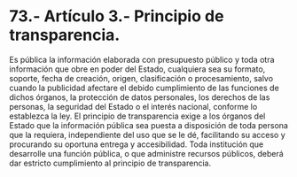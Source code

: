 # 73.- Artículo 3.- Principio de transparencia.

Es pública la información elaborada con presupuesto público y toda otra información que obre en poder del Estado, cualquiera sea su formato, soporte, fecha de creación, origen, clasificación o procesamiento, salvo cuando la publicidad afectare el debido cumplimiento de las funciones de dichos órganos, la protección de datos personales, los derechos de las personas, la seguridad del Estado o el interés nacional, conforme lo establezca la ley. El principio de transparencia exige a los órganos del Estado que la información pública sea puesta a disposición de toda persona que la requiera, independiente del uso que se le dé, facilitando su acceso y procurando su oportuna entrega y accesibilidad. Toda institución que desarrolle una función pública, o que administre recursos públicos, deberá dar estricto cumplimiento al principio de transparencia.
